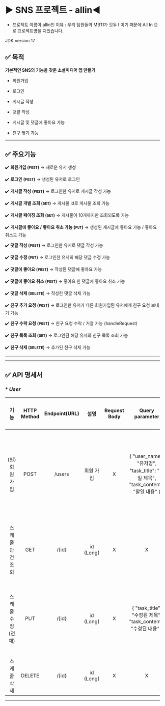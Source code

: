 # ▶ SNS 프로젝트 - allin◀

* 프로젝트 이름이 allin인 이유 :  우리 팀원들의 MBTI가 모두 I 이기 때문에 All In 으로 프로젝트명을 지었습니다.

JDK version 17

## ✅ 목적

**기본적인 SNS의 기능을 갖춘 소셜미디어 앱 만들기**

* 회원가입

* 로그인

* 게시글 작성

* 댓글 작성

* 게시글 및 댓글에 좋아요 가능

* 친구 맺기 가능

-----

## ✅ 주요기능

✔️ **회원가입 (`POST`)** → 새로운 유저 생성

✔️ **로그인 (`POST`)** → 생성된 유저로 로그인

✔️ **게시글 작성 (`POST`)** → 로그인한 유저로 게시글 작성 가능

✔️ **게시글 개별 조회 (`GET`)** → 게시물 id로 게시물 조회 가능

✔️ **게시글 페이징 조회 (`GET`)** → 게시물이 10개까지만 조회되도록 가능

✔️ **게시글에 좋아요 / 좋아요 취소 가능 (`PUT`)** → 생성된 게시글에 좋아요 가능 / 좋아요 취소도 가능

✔️ **댓글 작성 (`POST`)** → 로그인한 유저로 댓글 작성 가능

✔️ **댓글 수정 (`PUT`)** → 로그인한 유저의 해당 댓글 수정 가능

✔️ **댓글에 좋아요 (`POST`)** → 작성된 댓글에 좋아요 가능

✔️ **댓글에 좋아요 취소 (`POST`)** → 좋아요 한 댓글에 좋아요 취소 가능

✔️ **댓글 삭제 (`DELETE`)** → 작성한 댓글 삭제 가능

✔️ **친구 추가 요청 (`POST`)** → 로그인한 유저가 다른 회원가입된 유저에게 친구 요청 보내기 가능

✔️ **친구 수락 요청 (`POST`)** → 친구 요청 수락 / 거절 가능 (handleRequest)

✔️ **친구 목록 조회 (`GET`)** → 로그인된 해당 유저의 친구 목록 조회 가능

✔️ **친구 삭제 (`DELETE`)** → 추가된 친구 삭제 가능

-----

-----

## ✅ API 명세서

### * _**User**_

|     기능     | HTTP Method | Endpoint(URL) | 설명 | Request Body | Query parameter | Pathvariable | Response | 상태코드 |
|:------------:|:-----------:|:-------------:|:----:|:------------:|:---------------:|:-------------|:---------|:--------:|
| (필) 회원 가입 |    POST    |     /users    |  회원 가입 |         X         | { "user_name": "유저명",<br/>"task_title": "할일 제목",<br/>"task_content": "할일 내용" }         | { "schedule_id": 1,<br/>"user_name": "유저명",<br/>"task_title": "할일 제목",<br/>"task_content": "할일 내용",<br/>"created_at": 작성된 시간,<br/>"updated_at": 수정된 시간 } |  200: 정상등록   |
| 스케줄 단건 조회  |  GET   |     /{id}     |   id (Long)   |         X         | X                                                                                      | { "schedule_id": 1,<br/>"user_name": "유저명",<br/>"task_title": 제목1,<br/>"task_content": 할 일 내용1 }                                                         |  200: 정상조회   |
| 스케줄 수정(전체) |  PUT   |     /{id}     |   id (Long)   |         X         | { "task_title": "수정된 제목",<br/>"task_content": "수정된 내용" }                               | { "schedule_id": 1,<br/>"user_name": "유저명",<br/>"task_title": "수정된 제목",<br/>"task_content": "수정된 내용",<br/>"updated_at": 수정된 시간 }                         |  200: 정상수정   |
|   스케줄 삭제   | DELETE |     /{id}     |   id (Long)   |         X         | X                                                                                      | { "msg": "일정 삭제 완료" }                                                                                                                                    |  200: 정상삭제   |

-----
